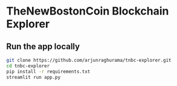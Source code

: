 # TheNewBostonCoin Blockchain Explorer

## Run the app locally
```bash
git clone https://github.com/arjunraghurama/tnbc-explorer.git
cd tnbc-explorer
pip install -r requirements.txt
streamlit run app.py
```

